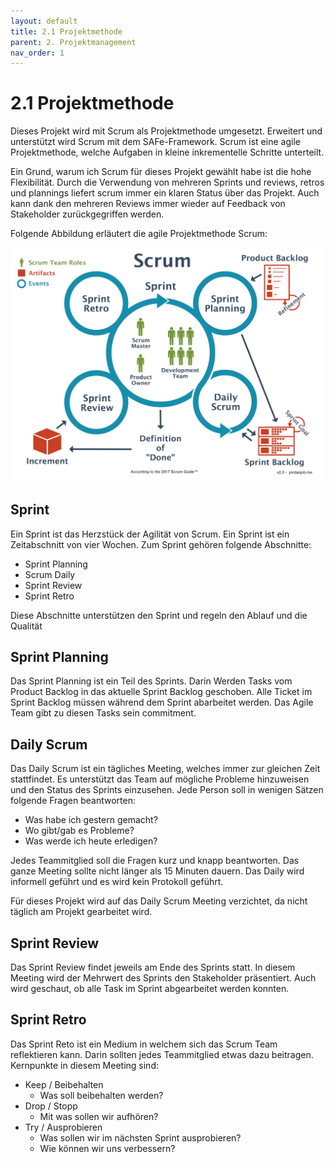 ```yaml
---
layout: default
title: 2.1 Projektmethode
parent: 2. Projektmanagement
nav_order: 1
---
```


# 2.1 Projektmethode

Dieses Projekt wird mit Scrum als Projektmethode umgesetzt. Erweitert und unterstützt wird Scrum mit dem SAFe-Framework. Scrum ist eine agile Projektmethode, welche Aufgaben in kleine inkrementelle Schritte unterteilt.

Ein Grund, warum ich Scrum für dieses Projekt gewählt habe ist die hohe Flexibilität. Durch die Verwendung von mehreren Sprints und reviews, retros und plannings liefert scrum immer ein klaren Status über das Projekt. Auch kann dank den mehreren Reviews immer wieder auf Feedback von Stakeholder zurückgegriffen werden.

Folgende Abbildung erläutert die agile Projektmethode Scrum:

![2023_Projektmethode](../../ressources/images/20223_projektmethode.png)

## Sprint

Ein Sprint ist das Herzstück der Agilität von Scrum. Ein Sprint ist ein Zeitabschnitt von vier Wochen. Zum Sprint gehören folgende Abschnitte:

- Sprint Planning
- Scrum Daily
- Sprint Review
- Sprint Retro

Diese Abschnitte unterstützen den Sprint und regeln den Ablauf und die Qualität

## Sprint Planning

Das Sprint Planning ist ein Teil des Sprints. Darin Werden Tasks vom Product Backlog in das aktuelle Sprint Backlog geschoben. Alle Ticket im Sprint Backlog müssen während dem Sprint abarbeitet werden. Das Agile Team gibt zu diesen Tasks sein commitment.

## Daily Scrum

Das Daily Scrum ist ein tägliches Meeting, welches immer zur gleichen Zeit stattfindet. Es unterstützt das Team auf mögliche Probleme hinzuweisen und den Status des Sprints einzusehen. Jede Person soll in wenigen Sätzen folgende Fragen beantworten:

- Was habe ich gestern gemacht?
- Wo gibt/gab es Probleme?
- Was werde ich heute erledigen?

Jedes Teammitglied soll die Fragen kurz und knapp beantworten. Das ganze Meeting sollte nicht länger als 15 Minuten dauern. Das Daily wird informell geführt und es wird kein Protokoll geführt.

Für dieses Projekt wird auf das Daily Scrum Meeting verzichtet, da nicht täglich am Projekt gearbeitet wird.

## Sprint Review

Das Sprint Review findet jeweils am Ende des Sprints statt. In diesem Meeting wird der Mehrwert des Sprints den Stakeholder präsentiert. Auch wird geschaut, ob alle Task im Sprint abgearbeitet werden konnten.

## Sprint Retro

Das Sprint Reto ist ein Medium in welchem sich das Scrum Team reflektieren kann. Darin sollten jedes Teammitglied etwas dazu beitragen. Kernpunkte in diesem Meeting sind:

- Keep / Beibehalten
  - Was soll beibehalten werden?
- Drop / Stopp
  - Mit was sollen wir aufhören?
- Try / Ausprobieren
  - Was sollen wir im nächsten Sprint ausprobieren?
  - Wie können wir uns verbessern?
